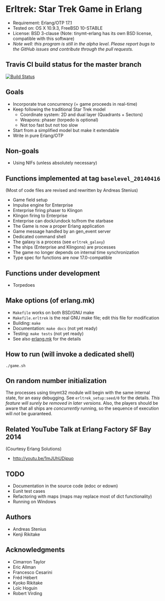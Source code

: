 # Erltrek: Star Trek Game in Erlang

* Requirement: Erlang/OTP 17.1
* Tested on: OS X 10.9.3, FreeBSD 10-STABLE
* License: BSD 3-clause (Note: tinymt-erlang has its own BSD license, compatible with this software)
* *Note well: this program is still in the alpha level. Please report bugs to the GitHub issues and contribute through the pull requests.*

## Travis CI build status for the master branch

[![Build Status](https://travis-ci.org/jj1bdx/erltrek.svg?branch=master)](https://travis-ci.org/jj1bdx/erltrek)

## Goals

* Incorporate true concurrency (= game proceeds in real-time)
* Keep following the traditional Star Trek model
    * Coordinate system: 2D and dual layer (Quadrants + Sectors)
    * Weapons: phaser (torpedo is optional)
    * Not too fast but not too slow
* Start from a simplified model but make it extendable
* Write in pure Erlang/OTP

## Non-goals

* Using NIFs (unless absolutely necessary)

## Functions implemented at tag `baselevel_20140416`

(Most of code files are revised and rewritten by Andreas Stenius)

* Game field setup
* Impulse engine for Enterprise
* Enterprise firing phaser to Klingon
* Klingon firing to Enterprise
* Enterprise can dock/undock to/from the starbase
* The Game is now a proper Erlang application
* Game message handled by an gen\_event server
* Dedicated command shell
* The galaxy is a process (see `erltrek_galaxy`)
* The ships (Enterprise and Klingons) are processes
* The game no longer depends on internal time synchronization
* Type spec for functions are now 17.0-compatible

## Functions under development

* Torpedoes

## Make options (of erlang.mk)

* `Makefile` works on both BSD/GNU make
* `Makefile.erltrek` is the real GNU make file; edit this file for modification
* Building: `make`
* Documentation: `make docs` (not yet ready)
* Testing: `make tests` (not yet ready)
* See also [erlang.mk](https://github.com/extend/erlang.mk) for the details

## How to run (will invoke a dedicated shell)

    ./game.sh

## On random number initialization

The processes using tinymt32 module will begin with the same internal state,
for an easy debugging.  See `erltrek_setup:seed/0` for the details.  *This
feature will surely be removed in later versions.* Also, the players should be
aware that all ships are *concurrently* running, so the sequence of execution
will *not* be guaranteed.

## Related YouTube Talk at Erlang Factory SF Bay 2014

(Courtesy Erlang Solutions)

* <http://youtu.be/1mJUhUDipuo>

## TODO

* Documentation in the source code (edoc or edown)
* Eunit test cases
* Refactoring with maps (maps may replace most of dict functionality)
* Running on Windows

## Authors

* Andreas Stenius
* Kenji Rikitake

## Acknowledgments

* Cimarron Taylor
* Eric Allman
* Francesco Cesarini
* Fréd Hébert
* Kyoko Rikitake
* Loïc Hoguin
* Robert Virding
